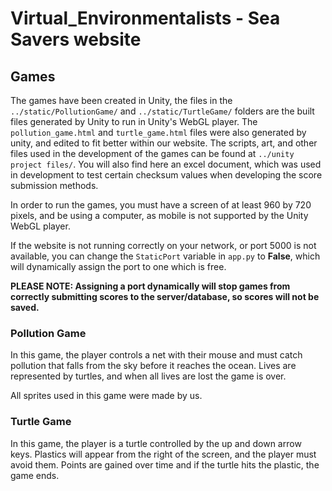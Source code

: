 # Virtual_Environmentalists - Sea Savers website

## Games

The games have been created in Unity, the files in the `../static/PollutionGame/` 
and `../static/TurtleGame/`
 folders are the built files generated by Unity to run in Unity's WebGL player.
 The `pollution_game.html` and `turtle_game.html` files were also generated by unity,
  and edited to fit
  better within our website. The scripts, art, and other files used in the 
  development of the games can be found at `../unity project files/`. You will 
  also find here an excel document, which was used in development to test certain 
  checksum values when developing the score submission methods.
  
  In order to run the games, you must have a screen of at least 960 
by 720 pixels, and be using a computer, as mobile is not supported by the Unity WebGL player.

If the website is not running correctly on your network, or port 5000 is not 
available, you can change the `StaticPort` variable in `app.py` to **False**, which
will dynamically assign the port to one which is free.

**PLEASE NOTE: Assigning a port dynamically will stop games from correctly submitting 
scores to the server/database, so scores will not be saved.**

### Pollution Game
In this game, the player controls a net with their mouse and must
catch pollution that falls from the sky before it reaches the ocean.
Lives are represented by turtles, and when all lives are lost the game 
is over.

All sprites used in this game were made by us.

### Turtle Game
In this game, the player is a turtle controlled by the up and down arrow
 keys. Plastics will appear from the right of the screen, and the player must 
 avoid them. Points are gained over time and if the turtle hits the plastic,
 the game ends.
